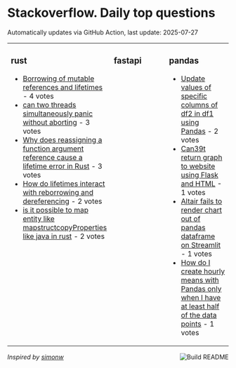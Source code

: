 # Stackoverflow. Daily top questions 

Automatically updates via GitHub Action, last update: <!-- date starts -->2025-07-27<!-- date ends -->


<table><tr><td valign="top" width="33%">

### rust
<!-- rust starts -->
* [Borrowing of mutable references and lifetimes](https://stackoverflow.com/questions/79716039/borrowing-of-mutable-references-and-lifetimes) - 4 votes
* [can two threads simultaneously panic without aborting](https://stackoverflow.com/questions/79715936/can-two-threads-simultaneously-panic-without-aborting) - 3 votes
* [Why does reassigning a function argument reference cause a lifetime error in Rust](https://stackoverflow.com/questions/79715671/why-does-reassigning-a-function-argument-reference-cause-a-lifetime-error-in-rus) - 3 votes
* [How do lifetimes interact with reborrowing and dereferencing](https://stackoverflow.com/questions/79715659/how-do-lifetimes-interact-with-reborrowing-and-dereferencing) - 2 votes
* [is it possible to map entity like mapstructcopyProperties like java in rust](https://stackoverflow.com/questions/79715399/is-it-possible-to-map-entity-like-mapstruct-copyproperties-like-java-in-rust) - 2 votes
<!-- rust ends -->
</td><td valign="top" width="34%">


### fastapi
<!-- fastapi starts -->

<!-- fastapi ends -->
</td><td valign="top" width="34%">


### pandas
<!-- pandas starts -->
* [Update values of specific columns of df2 in df1 using Pandas](https://stackoverflow.com/questions/79716225/update-values-of-specific-columns-of-df2-in-df1-using-pandas) - 2 votes
* [Can39t return graph to website using Flask and HTML](https://stackoverflow.com/questions/79715683/cant-return-graph-to-website-using-flask-and-html) - 1 votes
* [Altair fails to render chart out of pandas dataframe on Streamlit](https://stackoverflow.com/questions/79715814/altair-fails-to-render-chart-out-of-pandas-dataframe-on-streamlit) - 1 votes
* [How do I create hourly means with Pandas only when I have at least half of the data points](https://stackoverflow.com/questions/79715412/how-do-i-create-hourly-means-with-pandas-only-when-i-have-at-least-half-of-the-d) - 1 votes
<!-- pandas ends -->
</td></tr></table>

<a href="https://github.com/hp0404/hp0404/actions"><img src="https://github.com/hp0404/hp0404/workflows/Build%20README/badge.svg" align="right" alt="Build README"></a> <p>*Inspired by  [simonw](https://github.com/simonw/simonw)*</p>
